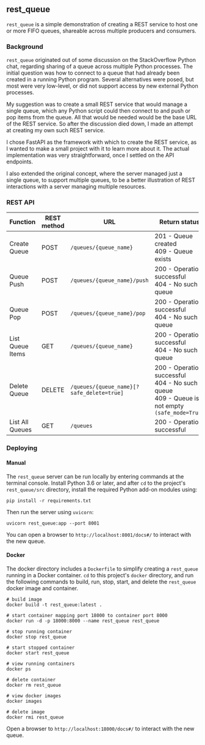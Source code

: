 ## rest_queue

`rest_queue` is a simple demonstration of creating a REST service to host one or more
FIFO queues, shareable across multiple producers and consumers.

### Background

`rest_queue` originated out of some discussion on the StackOverflow Python chat, regarding
sharing of a queue across multiple Python processes. The initial question was how to connect 
to a queue that had already been created in a running Python program. Several alternatives were
posed, but most were very low-level, or did not support access by new external Python processes.

My suggestion was to create a small REST service that would manage a single queue, which any
Python script could then connect to and push or pop items from the queue. All that would be 
needed would be the base URL of the REST service. So after the discussion died down, I made an
attempt at creating my own such REST service.

I chose FastAPI as the framework with which to create the REST service, as I wanted to make a 
small project with it to learn more about it. The actual implementation was very straightforward,
once I settled on the API endpoints.

I also extended the original concept, where the server managed just a single queue, to support multiple
queues, to be a better illustration of REST interactions with a server managing multiple
resources.


### REST API

| Function | REST method | URL | Return status |
|---|---|---|---|
| Create Queue |   POST | `/queues/{queue_name}`  | 201 - Queue created<br>409 - Queue exists |
| Queue Push |   POST | `/queues/{queue_name}/push` | 200 - Operation successful<br>404 - No such queue |
| Queue Pop |   POST |   `/queues/{queue_name}/pop` | 200 - Operation successful<br>404 - No such queue |
| List Queue Items | GET |  `/queues/{queue_name}` | 200 - Operation successful<br>404 - No such queue |
| Delete Queue |   DELETE | `/queues/{queue_name}[?safe_delete=true]` | 200 - Operation successful<br>404 - No such queue<br>409 - Queue is not empty `(safe_mode=True)` |
| List All Queues |   GET |   `/queues` | 200 - Operation successful |


### Deploying

#### Manual

The `rest_queue` server can be run locally by entering commands at the terminal console.
Install Python 3.6 or later, and after `cd` to the project's `rest_queue/src` directory, install
the required Python add-on modules using:

    pip install -r requirements.txt

Then run the server using `uvicorn`:

    uvicorn rest_queue:app --port 8001

You can open a browser to `http://localhost:8001/docs#/` to interact with the new queue.


#### Docker

The docker directory includes a `Dockerfile` to simplify creating a `rest_queue` running in a 
Docker container. `cd` to this project's `docker` directory, and run the following commands
to build, run, stop, start, and delete the `rest_queue` docker image and container.

    # build image
    docker build -t rest_queue:latest .

    # start container mapping port 18000 to container port 8000
    docker run -d -p 18000:8000 --name rest_queue rest_queue

    # stop running container
    docker stop rest_queue

    # start stopped container
    docker start rest_queue

    # view running containers
    docker ps

    # delete container
    docker rm rest_queue

    # view docker images
    docker images

    # delete image
    docker rmi rest_queue

Open a browser to `http://localhost:18000/docs#/` to interact with the new queue. 